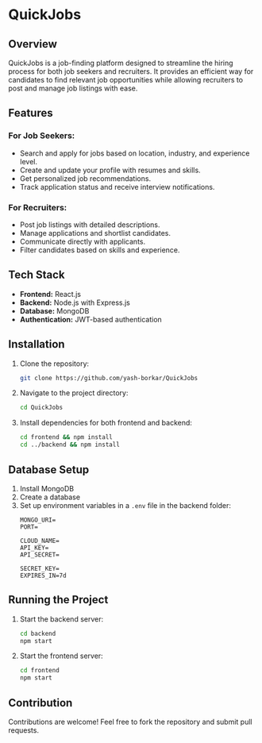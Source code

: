 # QuickJobs

## Overview
QuickJobs is a job-finding platform designed to streamline the hiring process for both job seekers and recruiters. It provides an efficient way for candidates to find relevant job opportunities while allowing recruiters to post and manage job listings with ease.

## Features
### For Job Seekers:
- Search and apply for jobs based on location, industry, and experience level.
- Create and update your profile with resumes and skills.
- Get personalized job recommendations.
- Track application status and receive interview notifications.

### For Recruiters:
- Post job listings with detailed descriptions.
- Manage applications and shortlist candidates.
- Communicate directly with applicants.
- Filter candidates based on skills and experience.

## Tech Stack
- **Frontend:** React.js
- **Backend:** Node.js with Express.js
- **Database:** MongoDB
- **Authentication:** JWT-based authentication

## Installation
1. Clone the repository:
   ```bash
   git clone https://github.com/yash-borkar/QuickJobs
   ```
2. Navigate to the project directory:
   ```bash
   cd QuickJobs
   ```
3. Install dependencies for both frontend and backend:
   ```bash
   cd frontend && npm install
   cd ../backend && npm install
   ```

## Database Setup
1. Install MongoDB
2. Create a database
3. Set up environment variables in a `.env` file in the backend folder:
   ```env
   MONGO_URI=
   PORT=
  
   CLOUD_NAME=
   API_KEY=
   API_SECRET=

   SECRET_KEY=
   EXPIRES_IN=7d

   ```

## Running the Project
1. Start the backend server:
   ```bash
   cd backend
   npm start
   ```
2. Start the frontend server:
   ```bash
   cd frontend
   npm start
   ```

## Contribution
Contributions are welcome! Feel free to fork the repository and submit pull requests.
